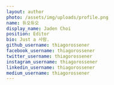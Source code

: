 ```yaml
---
layout: author
photo: /assets/img/uploads/profile.png
name: 듀오듀오
display_name: Jaden Choi
position: Editor
bio: Just a 사람.
github_username: thiagorossener
facebook_username: thiagorossener
twitter_username: thiagorossener
instagram_username: thiagorossener
linkedin_username: thiagorossener
medium_username: thiagorossener
---
```


